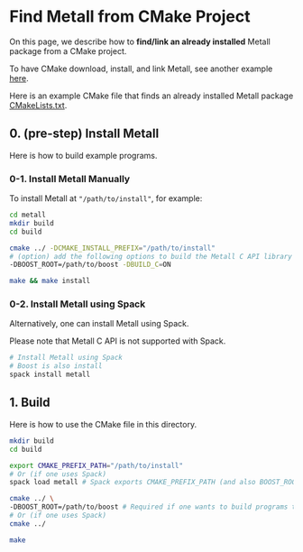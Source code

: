 # Find Metall from CMake Project

On this page, we describe how to **find/link an already installed** Metall package from a CMake project.

To have CMake download, install, and link Metall, see another example [here](../FetchContent).

Here is an example CMake file that finds an already installed Metall package [CMakeLists.txt](CMakeLists.txt).

## 0. (pre-step) Install Metall

Here is how to build example programs.

### 0-1. Install Metall Manually

To install Metall at `"/path/to/install"`, for example:
```bash
cd metall
mkdir build
cd build

cmake ../ -DCMAKE_INSTALL_PREFIX="/path/to/install"
# (option) add the following options to build the Metall C API library
-DBOOST_ROOT=/path/to/boost -DBUILD_C=ON 

make && make install
```


### 0-2. Install Metall using Spack

Alternatively, one can install Metall using Spack.

Please note that Metall C API is not supported with Spack. 

```bash
# Install Metall using Spack
# Boost is also install
spack install metall
```


## 1. Build

Here is how to use the CMake file in this directory.

```bash
mkdir build
cd build

export CMAKE_PREFIX_PATH="/path/to/install"
# Or (if one uses Spack)
spack load metall # Spack exports CMAKE_PREFIX_PATH (and also BOOST_ROOT).

cmake ../ \
-DBOOST_ROOT=/path/to/boost # Required if one wants to build programs that uses Metall C++ API.
# Or (if one uses Spack)
cmake ../

make
```
